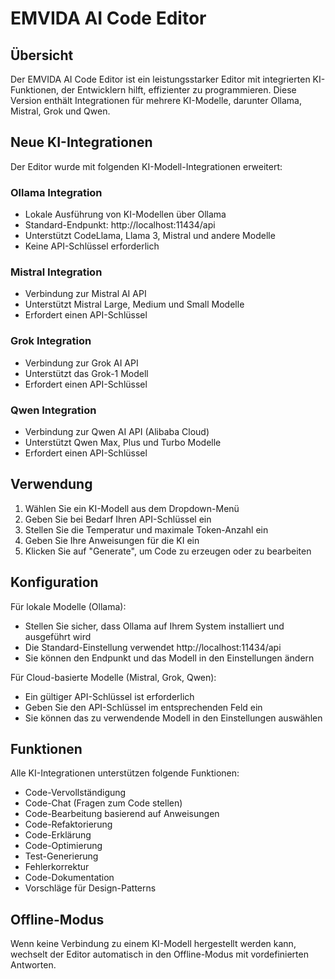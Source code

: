 # EMVIDA AI Code Editor

## Übersicht

Der EMVIDA AI Code Editor ist ein leistungsstarker Editor mit integrierten KI-Funktionen, der Entwicklern hilft, effizienter zu programmieren. Diese Version enthält Integrationen für mehrere KI-Modelle, darunter Ollama, Mistral, Grok und Qwen.

## Neue KI-Integrationen

Der Editor wurde mit folgenden KI-Modell-Integrationen erweitert:

### Ollama Integration
- Lokale Ausführung von KI-Modellen über Ollama
- Standard-Endpunkt: http://localhost:11434/api
- Unterstützt CodeLlama, Llama 3, Mistral und andere Modelle
- Keine API-Schlüssel erforderlich

### Mistral Integration
- Verbindung zur Mistral AI API
- Unterstützt Mistral Large, Medium und Small Modelle
- Erfordert einen API-Schlüssel

### Grok Integration
- Verbindung zur Grok AI API
- Unterstützt das Grok-1 Modell
- Erfordert einen API-Schlüssel

### Qwen Integration
- Verbindung zur Qwen AI API (Alibaba Cloud)
- Unterstützt Qwen Max, Plus und Turbo Modelle
- Erfordert einen API-Schlüssel

## Verwendung

1. Wählen Sie ein KI-Modell aus dem Dropdown-Menü
2. Geben Sie bei Bedarf Ihren API-Schlüssel ein
3. Stellen Sie die Temperatur und maximale Token-Anzahl ein
4. Geben Sie Ihre Anweisungen für die KI ein
5. Klicken Sie auf "Generate", um Code zu erzeugen oder zu bearbeiten

## Konfiguration

Für lokale Modelle (Ollama):
- Stellen Sie sicher, dass Ollama auf Ihrem System installiert und ausgeführt wird
- Die Standard-Einstellung verwendet http://localhost:11434/api
- Sie können den Endpunkt und das Modell in den Einstellungen ändern

Für Cloud-basierte Modelle (Mistral, Grok, Qwen):
- Ein gültiger API-Schlüssel ist erforderlich
- Geben Sie den API-Schlüssel im entsprechenden Feld ein
- Sie können das zu verwendende Modell in den Einstellungen auswählen

## Funktionen

Alle KI-Integrationen unterstützen folgende Funktionen:
- Code-Vervollständigung
- Code-Chat (Fragen zum Code stellen)
- Code-Bearbeitung basierend auf Anweisungen
- Code-Refaktorierung
- Code-Erklärung
- Code-Optimierung
- Test-Generierung
- Fehlerkorrektur
- Code-Dokumentation
- Vorschläge für Design-Patterns

## Offline-Modus

Wenn keine Verbindung zu einem KI-Modell hergestellt werden kann, wechselt der Editor automatisch in den Offline-Modus mit vordefinierten Antworten.
